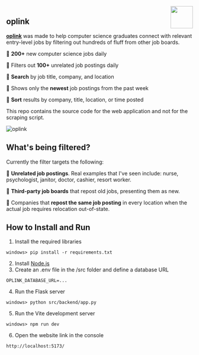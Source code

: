 <img src="https://github.com/user-attachments/assets/49c23058-0a01-42d9-9ba8-03388a7bfa35" align="right" height="60" />

## oplink
[__oplink__](https://opl.ink) was made to help computer science graduates connect with relevant entry-level jobs by filtering out hundreds of fluff from other job boards.

🔹 **200+** new computer science jobs daily

🔹 Filters out **100+** unrelated job postings daily

🔹 **Search** by job title, company, and location

🔹 Shows only the **newest** job postings from the past week

🔹 **Sort** results by company, title, location, or time posted

This repo contains the source code for the web application and not for the scraping script.

![oplink](https://github.com/user-attachments/assets/c1aa12c1-18ec-41f4-b3f1-9d1313c3f38d)

## What's being filtered?

Currently the filter targets the following:

🔹 **Unrelated job postings**.  Real examples that I've seen include: nurse, psychologist, janitor, doctor, cashier, resort worker.

🔹 **Third-party job boards** that repost old jobs, presenting them as new.

🔹 Companies that **repost the same job posting** in every location when the actual job requires relocation out-of-state.

## How to Install and Run
1. Install the required libraries
```
windows> pip install -r requirements.txt
```
2. Install [Node.js](https://nodejs.org/en/download)
3. Create an .env file in the /src folder and define a database URL
```
OPLINK_DATABASE_URL=...
```
4. Run the Flask server
```
windows> python src/backend/app.py
```
5. Run the Vite development server
```
windows> npm run dev
```
6. Open the website link in the console
```
http://localhost:5173/
```

